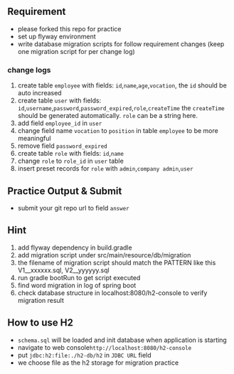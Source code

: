 ## Requirement

- please forked this repo for practice
- set up flyway environment
- write database migration scripts for follow requirement changes (keep one migration script for per change log)

### change logs

1. create table `employee` with fields: `id`,`name`,`age`,`vocation`, the `id` should be auto increased
2. create table `user` with fields: `id`,`username`,`password`,`password_expired`,`role`,`createTime` the `createTime` should be generated automatically.  `role` can be a string here.
3. add field `employee_id` in `user`
4. change field name `vocation` to `position` in table `employee` to be more meaningful 
5. remove field `password_expired`
6. create table `role` with fields: `id`,`name`
7. change `role` to `role_id` in `user` table
8. insert preset records for `role` with `admin`,`company admin`,`user`

##  Practice Output & Submit

- submit your git repo url to field `answer`

## Hint

1. add flyway dependency in build.gradle
2. add migration script under src/main/resource/db/migration
3. the filename of migration script should match the PATTERN like this V1__xxxxxx.sql, V2__yyyyyy.sql
4. run gradle bootRun to get script executed
5. find word migration in log of spring boot
6. check database structure in localhost:8080/h2-console to verify migration result


## How to use H2

- `schema.sql` will be loaded and init database when application is starting
- navigate to web console`http://localhost:8080/h2-console`
- put `jdbc:h2:file:./h2-db/h2` in `JDBC URL` field
- we choose file as the h2 storage for migration practice
